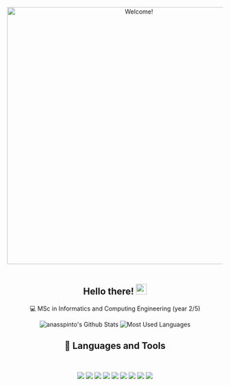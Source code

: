 <div align="center" width="600">

<img src="https://i.imgur.com/Pg7x6F2.gif" alt="Welcome!" width="600"/>

</div>

<div align="center">
  
<br>

<div align="center" width="300">
  
## Hello there! <img src="https://media.giphy.com/media/hvRJCLFzcasrR4ia7z/giphy.gif" width="25px">

:computer: MSc in Informatics and Computing Engineering (year 2/5)
  <br>
</div>
  
<img align="" src="https://github-readme-stats.vercel.app/api?username=anasspinto&theme=github_dark&show_icons=true" alt="anasspinto's Github Stats"/>
<img align="" src="https://github-readme-stats.vercel.app/api/top-langs/?username=anasspinto&layout=compact&langs_count=7&theme=github_dark" alt="Most Used Languages" /> 

  
  
## 🔧 Languages and Tools
  
<br>
<div align="center" width="300">
  
![](https://img.shields.io/badge/OS-Ubuntu%20Linux-informational?style=flat&logo=linux&logoColor=white&color=blue)
 ![](https://img.shields.io/badge/Editor-Sublime-informational?style=flat&logo=Sublime&logoColor=white&color=blue) 
 ![](https://img.shields.io/badge/Shell-Bash-informational?style=flat&logo=GNU-Bash&logoColor=white&color=blue) 
 ![](https://img.shields.io/badge/Tools-Git-informational?style=flat&logo=Git&logoColor=white&color=blue) 
 ![](https://img.shields.io/badge/Code-Python-informational?style=flat&logo=Python&logoColor=white&color=blue) 
 ![](https://img.shields.io/badge/Code-Java-informational?style=flat&logo=Java&logoColor=white&color=blue) 
 ![](https://img.shields.io/badge/Code-C-informational?style=flat&logo=C&logoColor=white&color=blue) 
 ![](https://img.shields.io/badge/Code-C++-informational?style=flat&logo=c%2B%2B&logoColor=white&color=blue)
 ![](https://img.shields.io/badge/Code-Haskell-informational?style=flat&logo=Haskell&logoColor=white&color=blue)
  
<br>
